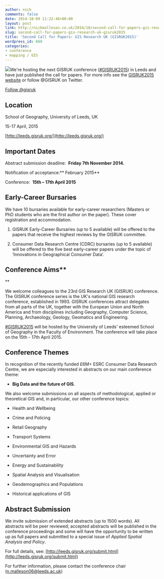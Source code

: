 ```yaml
---
author: nick
comments: false
date: 2014-10-09 11:22:48+00:00
layout: post
link: http://nickmalleson.co.uk/2014/10/second-call-for-papers-gis-research-uk-gisruk2015/
slug: second-call-for-papers-gis-research-uk-gisruk2015
title: 'Second Call for Papers: GIS Research UK (GISRUK2015)'
wordpress_id: 669
categories:
- conference
- mapping / GIS
---
```


[![](http://leeds.gisruk.org/index_files/ordnance-survey-map-leeds-50s-rl.png)](http://leeds.gisruk.org/)We're hosting the next GISRUK conference ([#GISRUK2015](https://twitter.com/search?f=realtime&q=%23GISRUK2015&src=typd)) in Leeds and have just published the call for papers. For more info see the [GISRUK2015 website](http://leeds.gisruk.org/) or follow @GISRUK on Twitter.

[Follow @gisruk](https://twitter.com/gisruk)


## Location


School of Geography, University of Leeds, UK

15-17 April, 2015

[http://leeds.gisruk.org/](http://leeds.gisruk.org/)


## **Important Dates**


Abstract submission deadline:  **Friday 7th November 2014.**

Notification of acceptance:** February 2015**

Conference:  **15th – 17th April 2015**


## **Early-Career Bursaries**


We have 10 bursaries available for early-career researchers (Masters or PhD students who are the first author on the paper). These cover registration and accommodation.



	
  1. GISRUK Early-Career Bursaries (up to 5 available) will be offered to the papers that receive the highest reviews by the GISRUK committee.



	
  2. Consumer Data Research Centre (CDRC) bursaries (up to 5 available) will be offered to the five best early-career papers under the topic of ‘Innovations in Geographical Consumer Data’.




## **Conference Aims****
**


We welcome colleagues to the 23rd GIS Research UK (GISRUK) conference. The GISRUK conference series is the UK's national GIS research conference, established in 1993. GISRUK conferences attract delegates from all parts of the UK, together with the European Union and North America and from disciplines including Geography, Computer Science, Planning, Archaeology, Geology, Geomatics and Engineering.

[#GISRUK2015](https://twitter.com/search?q=%23GISRUK&src=typd) will be hosted by the University of Leeds' esteemed School of Geography in the Faculty of Environment. The conference will take place on the 15th - 17th April 2015.


## **Conference Themes**


In recognition of the recently funded £6M+ ESRC Consumer Data Research Centre, we are especially interested in abstracts on our main conference theme:



	
  * **Big Data and the future of GIS**.


We also welcome submissions on all aspects of methodological, applied or theoretical GIS and, in particular, our other conference topics:

	
  * Health and Wellbeing

	
  * Crime and Policing

	
  * Retail Geography

	
  * Transport Systems

	
  * Environmental GIS and Hazards

	
  * Uncertainty and Error

	
  * Energy and Sustainability

	
  * Spatial Analysis and Visualisation

	
  * Geodemographics and Populations

	
  * Historical applications of GIS




## **Abstract Submission**


We invite submission of extended abstracts (up to 1500 words). All abstracts will be peer reviewed; accepted abstracts will be published in the conference proceedings and some will have the opportunity to be written up as full papers and submitted to a special issue of _Applied Spatial Analysis and Policy_.

For full details, see: [http://leeds.gisruk.org/submit.html](http://leeds.gisruk.org/submit.html)

For further information, please contact the conference chair ([n.malleson06@leeds.ac.uk](mailto:n.malleson06@leeds.ac.uk))
